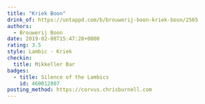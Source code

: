 ```yaml
---
title: "Kriek Boon"
drink_of: https://untappd.com/b/brouwerij-boon-kriek-boon/2565
authors:
  - Brouwerij Boon
date: 2019-02-08T15:47:28+0000
rating: 3.5
style: Lambic - Kriek
checkin:
  title: Mikkeller Bar
badges:
  - title: Silence of the Lambics
    id: 460012807
posting_method: https://corvus.chrisburnell.com
---
```

